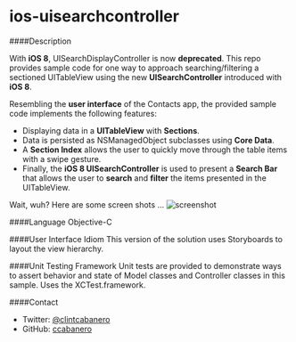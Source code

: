ios-uisearchcontroller
======================

####Description

With __iOS 8__, UISearchDisplayController is now __deprecated__.  This repo provides sample code for one way to approach searching/filtering a sectioned UITableView using the new __UISearchController__ introduced with __iOS 8__.

Resembling the __user interface__ of the Contacts app, the provided sample code implements the following features:

* Displaying data in a __UITableView__ with __Sections__.
* Data is persisted as NSManagedObject subclasses using __Core Data__.
* A __Section Index__ allows the user to quickly move through the table items with a swipe gesture.
* Finally, the __iOS 8 UISearchController__ is used to present a __Search Bar__ that allows the user to __search__ and __filter__ the items presented in the UITableView.
	
Wait, wuh? Here are some screen shots ...
![screenshot](https://s3-us-west-1.amazonaws.com/app-static-assets/images/filtertable.png)

####Language
Objective-C

####User Interface Idiom
This version of the solution uses Storyboards to layout the view hierarchy.

####Unit Testing Framework
Unit tests are provided to demonstrate ways to assert behavior and state of Model classes and Controller classes in this sample.  Uses the XCTest.framework.

####Contact
* Twitter: [@clintcabanero](http://twitter.com/clintcabanero)
* GitHub: [ccabanero](http:///github.com/ccabanero)
